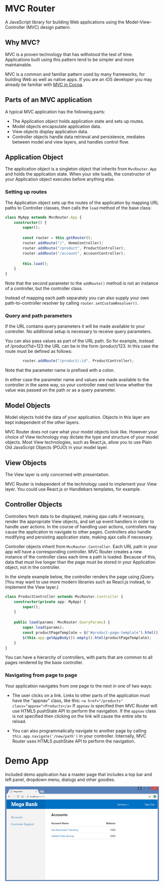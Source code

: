 # MVC Router
A JavaScript library for building Web applications using the Model-View-Controller (MVC) design pattern.

## Why MVC?
MVC is a proven technology that has withstood the test of time. Applications built using this pattern tend to be simpler and more maintainable.

MVC is a common and familiar pattern used by many frameworks, for building Web as well as native apps. If you are an iOS developer you may already be familiar with [MVC in Cocoa](https://developer.apple.com/library/content/documentation/General/Conceptual/DevPedia-CocoaCore/MVC.html).

## Parts of an MVC application
A typical MVC application has the following parts:
- The Application object holds application state and sets up routes.
- Model objects encapsulate application data.
- View objects display application data.
- Controller objects handle data retrieval and persistence, mediates between model and view layers, and handles control flow.

## Application Object
The application object is a singleton object that inherits from `MvcRouter.App` and holds the application state. When your site loads, the constructor of your Application object executes before anything else. 

### Setting up routes
The Application object sets up the routes of the application by mapping URL paths to Controller classes, then calls the `load` method of the base class:

```typescript
class MyApp extends MvcRouter.App {
    constructor() {
        super();

        const router = this.getRouter();
        router.addRoute("/", HomeController);
        router.addRoute("/product", ProductController);
        router.addRoute("/account", AccountController);

        this.load();
    }
}
```
Note that the second parameter to the `addRoute()` method is not an instance of a controller, but the controller class. 

Instead of mapping each path separately you can also supply your own path-to-controller resolver by calling `router.setCustomResolver()`.

### Query and path parameters
If the URL contains query parameters it will be made available to your controller. No additional setup is necessary to receive query parameters. 

You can also pass values as part of the URL path. So for example, instead of /product?id=123 the URL can be in the form /product/123. In this case the route must be defined as follows:
```typescript
        router.addRoute("/product/:id", ProductController);
```
Note that the parameter name is prefixed with a colon. 

In either case the parameter name and values are made available to the controller in the same way, so your controller need not know whether the value was passed on the path or as a query parameter.

## Model Objects
Model objects hold the data of your application. Objects in this layer are kept independent of the other layers.

MVC Router does not care what your model objects look like. However your choice of View technology may dictate the type and structure of your model objects. Most View technologies, such as React.js, allow you to use Plain Old JavaScript Objects (POJO) in your model layer.

## View Objects
The View layer is only concerned with presentation.

MVC Router is independent of the technology used to implement your View layer. You could use React.js or Handlebars templates, for example.

## Controller Objects
Controllers fetch data to be displayed, making ajax calls if necessary, render the appropriate View objects, and set up event handlers in order to handle user actions. In the course of handling user actions, controllers may cause the application to navigate to other pages. Controllers also handle modifying and persisting application state, making ajax calls if necessary.

Controller objects inherit from `MvcRouter.Controller`. Each URL path in your app will have a corresponding controller. MVC Router creates a new instance of the controller class each time a path is loaded. Because of this, data that must live longer than the page must be stored in your Application object, not in the controller.

In the simple example below, the controller renders the page using jQuery. (You may want to use more modern libraries such as React.js instead, to implement the View layer.)

```typescript
class ProductController extends MvcRouter.Controller {
    constructor(private app: MyApp) {
        super();
    }    

    public load(params: MvcRouter.QueryParams) {
        super.load(params);
        const productPageTemplate = $("#product-page-template").html();
        $(this.app.getAppBody()).empty().html(productPageTemplate);
    }
}
```

You can have a hierarchy of controllers, with parts that are common to all pages rendered by the base controller.

### Navigating from page to page
Your application navigates from one page to the next in one of two ways:
- The user clicks on a link. Links to other parts of the application must have the "appnav" class, like this:
`<a href="/products" class="appnav">Products</a>`
If `appnav` is specified then MVC Router will use HTML5 pushState API to perform the navigation. If the `appnav` class is not specified then clicking on the link will cause the entire site to reload. 

- You can also programmatically navigate to another page by calling `this.app.navigate('/new/path')` in your controller. Internally, MVC Router uses HTML5 pushState API to perform the navigation.

# Demo App
Included demo application has a master page that includes a top bar and left panel, dropdown menu, dialogs and other goodies.

![Demo App](/images/screenshot.png?raw=true "Screenshot")
